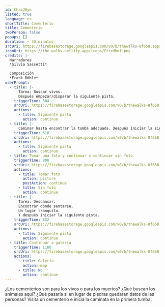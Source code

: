 ```yaml
---
id: ChaiJ0yo
listed: true
language: es
shortTitle: Cementerio
title: Cementerio
twoPerson: false
popups: []
duration: ~ 30 minutos
srcUri: https://firebasestorage.googleapis.com/v0/b/thewalks-8f658.appspot.com/o/mp3%2Fv0%2Fit_ChaiJ0yo%2Fit_ChaiJ0yo.mp3?alt=media&token=36fd8563-cc39-441d-9c2f-f4982dc7dbbc
iconUri: https://the-walks.netlify.app/icons/Friedhof.png
credits: |-
  Narradores
  *Silvia Sassetti*

  Composición
  *Frank Böhle*
userPrompt:
  - title: |-
      Tarea: Buscar vivos.
      Después empezar/disparar la siguiente pista.
    triggerTime: 384
    srcUri: https://firebasestorage.googleapis.com/v0/b/thewalks-8f658.appspot.com/o/mp3%2Fv0%2Fde_ChaiJ0yo%2Fde_ChaiJ0yo_loop_1.mp3?alt=media&token=7d3b45a7-12e5-4400-8c15-33886e2204a1
    actions:
      - title: Siguiente pista
        action: continue
  - title: |-
      Caminar hasta encontrar la tumba adecuada. Después iniciar la siguiente pista.
    triggerTime: 618
    srcUri: https://firebasestorage.googleapis.com/v0/b/thewalks-8f658.appspot.com/o/mp3%2Fv0%2Fde_ChaiJ0yo%2Fde_ChaiJ0yo_loop_2.mp3?alt=media&token=375131c9-94b6-4097-b026-003be5056fbc
    actions:
      - title: Siguiente pista
        action: continue
  - title: Tomar una foto y continuar o continuar sin foto.
    triggerTime: 800
    srcUri: https://firebasestorage.googleapis.com/v0/b/thewalks-8f658.appspot.com/o/mp3%2Fv0%2Fit_ChaiJ0yo%2Fit_ChaiJ0yo_loop_3.mp3?alt=media&token=566d6f23-5cf6-49d8-8f08-7a3f787d3fd0
    actions:
      - title: Tomar foto
        action: picture
        postAction: continue
      - title: Sin foto
        action: continue
  - title: |-
      Tarea: Descansar.
      Encontrar dónde sentarse.
      Un lugar tranquilo.
      Y después iniciar la siguiente pista.
    triggerTime: 832
    srcUri: https://firebasestorage.googleapis.com/v0/b/thewalks-8f658.appspot.com/o/mp3%2Fv0%2Fde_ChaiJ0yo%2Fde_ChaiJ0yo_loop_4.mp3?alt=media&token=ffd6fa93-15dd-4036-bbf7-b173a7c67e9e
    actions:
      - title: Siguiente pista
        action: continue
  - title: Continuar a galería
    triggerTime: 1100
    srcUri: https://firebasestorage.googleapis.com/v0/b/thewalks-8f658.appspot.com/o/static%2Fmedias%2Fmulti_Zeubeel8_loop.mp3?alt=media&token=88349085-3303-48b9-bdc6-fd7b09519a26
    actions:
      - title: Galería
        action: map
      - title: No
        action: continue
---
```

¿Los cementerios son para los vivos o para los muertos? ¿Qué buscan los animales aquí? ¿Qué pasaría si en lugar de piedras quedaran datos de las personas? Visita un cementerio e inicia la caminata en la primera tumba.